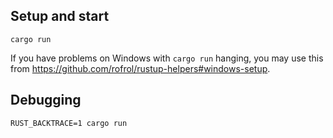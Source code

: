 ## Setup and start

`cargo run`

If you have problems on Windows with `cargo run` hanging, you may use this from https://github.com/rofrol/rustup-helpers#windows-setup.

## Debugging

`RUST_BACKTRACE=1 cargo run`
